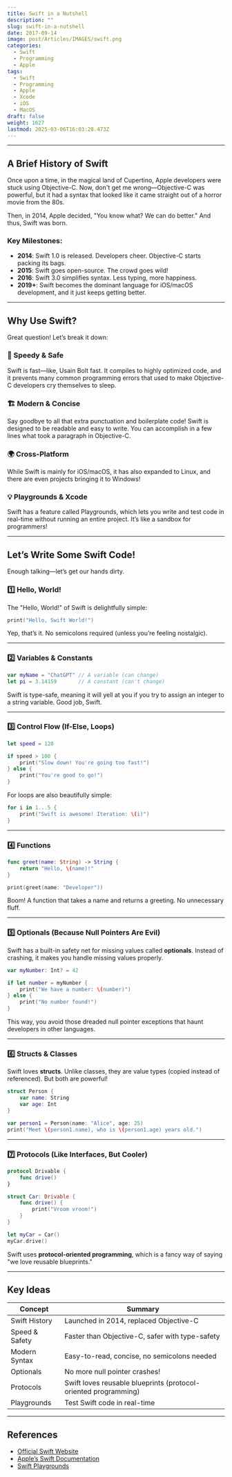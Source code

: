 ```yaml
---
title: Swift in a Nutshell
description: ""
slug: swift-in-a-nutshell
date: 2017-09-14
image: post/Articles/IMAGES/swift.png
categories:
  - Swift
  - Programming
  - Apple
tags:
  - Swift
  - Programming
  - Apple
  - Xcode
  - iOS
  - MacOS
draft: false
weight: 1627
lastmod: 2025-03-06T16:03:28.473Z
---
```

<!-- 
# Swift in a Nutshell: A Fun and Fast-Paced Guide

Ah, Swift. No, not the bird, not the payment system, and definitely not Taylor. We're talking about the programming language that Apple threw into the world in 2014 like a shiny new iPhone on launch day.

If you’ve ever tried writing apps for iOS or macOS, you've probably encountered Swift. And if you haven’t? Well, buckle up, because we’re about to take a hilarious (but informative) ride through the history, quirks, and awesome features of Swift! -->

***

## A Brief History of Swift

Once upon a time, in the magical land of Cupertino, Apple developers were stuck using Objective-C. Now, don't get me wrong—Objective-C was powerful, but it had a syntax that looked like it came straight out of a horror movie from the 80s.

Then, in 2014, Apple decided, "You know what? We can do better." And thus, Swift was born.

### Key Milestones:

* **2014**: Swift 1.0 is released. Developers cheer. Objective-C starts packing its bags.
* **2015**: Swift goes open-source. The crowd goes wild!
* **2016**: Swift 3.0 simplifies syntax. Less typing, more happiness.
* **2019+**: Swift becomes the dominant language for iOS/macOS development, and it just keeps getting better.

***

## Why Use Swift?

Great question! Let’s break it down:

### 🚀 Speedy & Safe

Swift is fast—like, Usain Bolt fast. It compiles to highly optimized code, and it prevents many common programming errors that used to make Objective-C developers cry themselves to sleep.

### 🏗️ Modern & Concise

Say goodbye to all that extra punctuation and boilerplate code! Swift is designed to be readable and easy to write. You can accomplish in a few lines what took a paragraph in Objective-C.

### 🌍 Cross-Platform

While Swift is mainly for iOS/macOS, it has also expanded to Linux, and there are even projects bringing it to Windows!

### 💡 Playgrounds & Xcode

Swift has a feature called Playgrounds, which lets you write and test code in real-time without running an entire project. It’s like a sandbox for programmers!

***

## Let’s Write Some Swift Code!

Enough talking—let’s get our hands dirty.

### 1️⃣ Hello, World!

The "Hello, World!" of Swift is delightfully simple:

```swift
print("Hello, Swift World!")
```

Yep, that’s it. No semicolons required (unless you’re feeling nostalgic).

***

### 2️⃣ Variables & Constants

```swift
var myName = "ChatGPT" // A variable (can change)
let pi = 3.14159       // A constant (can't change)
```

Swift is type-safe, meaning it will yell at you if you try to assign an integer to a string variable. Good job, Swift.

***

### 3️⃣ Control Flow (If-Else, Loops)

```swift
let speed = 120

if speed > 100 {
    print("Slow down! You're going too fast!")
} else {
    print("You're good to go!")
}
```

For loops are also beautifully simple:

```swift
for i in 1...5 {
    print("Swift is awesome! Iteration: \(i)")
}
```

***

### 4️⃣ Functions

```swift
func greet(name: String) -> String {
    return "Hello, \(name)!"
}

print(greet(name: "Developer"))
```

Boom! A function that takes a name and returns a greeting. No unnecessary fluff.

***

### 5️⃣ Optionals (Because Null Pointers Are Evil)

Swift has a built-in safety net for missing values called **optionals**. Instead of crashing, it makes you handle missing values properly.

```swift
var myNumber: Int? = 42

if let number = myNumber {
    print("We have a number: \(number)")
} else {
    print("No number found!")
}
```

This way, you avoid those dreaded null pointer exceptions that haunt developers in other languages.

***

### 6️⃣ Structs & Classes

Swift loves **structs**. Unlike classes, they are value types (copied instead of referenced). But both are powerful!

```swift
struct Person {
    var name: String
    var age: Int
}

var person1 = Person(name: "Alice", age: 25)
print("Meet \(person1.name), who is \(person1.age) years old.")
```

***

### 7️⃣ Protocols (Like Interfaces, But Cooler)

```swift
protocol Drivable {
    func drive()
}

struct Car: Drivable {
    func drive() {
        print("Vroom vroom!")
    }
}

let myCar = Car()
myCar.drive()
```

Swift uses **protocol-oriented programming**, which is a fancy way of saying "we love reusable blueprints."

***

<!-- ## Final Thoughts

Swift is a fun, fast, and safe language that makes iOS and macOS development much more enjoyable. Whether you're building an iPhone app, a macOS utility, or just experimenting with code, Swift is a great choice.

And hey, if you ever miss Objective-C... well, you probably don’t.

--- -->

## Key Ideas

| Concept        | Summary                                                         |
| -------------- | --------------------------------------------------------------- |
| Swift History  | Launched in 2014, replaced Objective-C                          |
| Speed & Safety | Faster than Objective-C, safer with type-safety                 |
| Modern Syntax  | Easy-to-read, concise, no semicolons needed                     |
| Optionals      | No more null pointer crashes!                                   |
| Protocols      | Swift loves reusable blueprints (protocol-oriented programming) |
| Playgrounds    | Test Swift code in real-time                                    |

***

## References

* [Official Swift Website](https://swift.org)
* [Apple’s Swift Documentation](https://developer.apple.com/swift/)
* [Swift Playgrounds](https://developer.apple.com/swift-playgrounds/)
